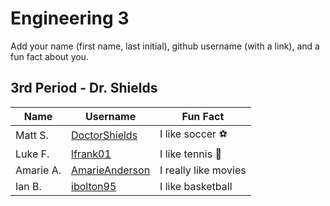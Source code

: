 # Engineering 3

Add your name (first name, last initial), github username (with a link), and a fun fact about you.

## 3rd Period - Dr. Shields
Name | Username | Fun Fact
--- | --- | ---
Matt S. | [DoctorShields](https://github.com/DoctorShields) | I like soccer :soccer:
Luke F. | [lfrank01](https://github.com/lfrank01) | I like tennis :tennis:
Amarie A. | [AmarieAnderson](https;//github.com/aanders12) | I really like movies
Ian B. | [ibolton95](https://github.com/ibolton95) | I like basketball
